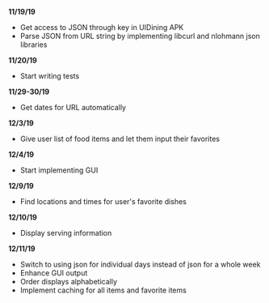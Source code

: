 **11/19/19**

* Get access to JSON through key in UIDining APK
* Parse JSON from URL string by implementing libcurl and nlohmann json libraries

**11/20/19**

* Start writing tests

**11/29-30/19**

* Get dates for URL automatically

**12/3/19**

* Give user list of food items and let them input their favorites

**12/4/19**

* Start implementing GUI

**12/9/19**

* Find locations and times for user's favorite dishes

**12/10/19**

* Display serving information

**12/11/19**

* Switch to using json for individual days instead of json for a whole week
* Enhance GUI output
* Order displays alphabetically
* Implement caching for all items and favorite items
